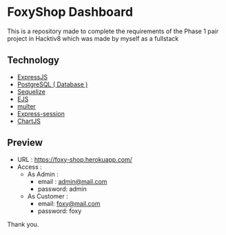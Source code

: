 # FoxyShop Dashboard

This is a repository made to complete the requirements of the Phase 1 pair project in Hacktiv8 which was made by myself as a fullstack

## Technology

* [ExpressJS](https://expressjs.com/)
* [PostgreSQL ( Database )](https://www.postgresql.org/)
* [Sequelize](https://sequelize.org/)
* [EJS](https://www.npmjs.com/package/ejs)
* [multer](https://www.npmjs.com/package/multer)
* [Express-session](https://www.npmjs.com/package/express-session)
* [ChartJS](https://www.chartjs.org/)

## Preview

* URL : https://foxy-shop.herokuapp.com/
* Access :
  * As Admin :
    * email : admin@mail.com
    * password: admin
  * As Customer :
    * email: foxy@mail.com
    * password: foxy

Thank you.